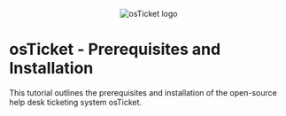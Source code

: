 <p align="center">
<img src="https://imgur.com/PsqXwSc" alt="osTicket logo"/>
</p>

<h1>osTicket - Prerequisites and Installation</h1>
This tutorial outlines the prerequisites and installation of the open-source help desk ticketing system osTicket.<br />
